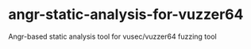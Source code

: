 # angr-static-analysis-for-vuzzer64
Angr-based static analysis tool for vusec/vuzzer64 fuzzing tool
